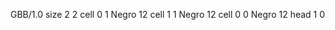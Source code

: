 <gs-board> GBB/1.0
size 2 2
cell 0 1 Negro 12 
cell 1 1 Negro 12 
cell 0 0 Negro 12 
head 1 0
 </gs-board>